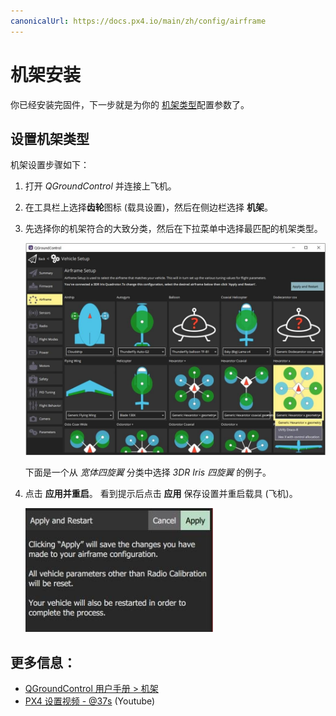 ```yaml
---
canonicalUrl: https://docs.px4.io/main/zh/config/airframe
---
```


# 机架安装

你已经安装完固件，下一步就是为你的 [机架类型](../airframes/airframe_reference.md)配置参数了。

## 设置机架类型

机架设置步骤如下：

1. 打开 *QGroundControl* 并连接上飞机。
2. 在工具栏上选择**齿轮**图标 (载具设置)，然后在侧边栏选择 **机架**。 
3. 先选择你的机架符合的大致分类，然后在下拉菜单中选择最匹配的机架类型。
    
    ![](../../assets/qgc/setup/airframe/airframe_px4.jpg)
    
    下面是一个从 *宽体四旋翼* 分类中选择 *3DR Iris 四旋翼* 的例子。

4. 点击 **应用并重启**。 看到提示后点击 **应用** 保存设置并重启载具 (飞机)。
    
    <img src="../../assets/qgc/setup/airframe/airframe_px4_apply_prompt.jpg" width="300px" title="应用机架选择提示" />

## 更多信息：

* [QGroundControl 用户手册 > 机架](https://docs.qgroundcontrol.com/en/SetupView/Airframe.html)
* [PX4 设置视频 - @37s](https://youtu.be/91VGmdSlbo4?t=35s) (Youtube)
